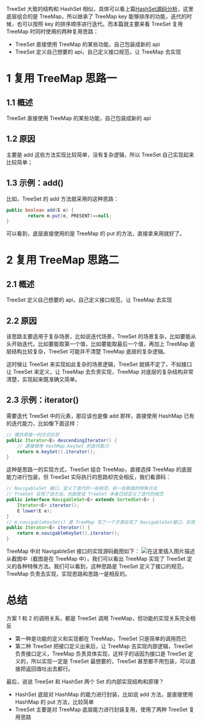 TreeSet 大致的结构和 HashSet 相似，具体可以看上篇[HashSet源码分析](https://blog.csdn.net/weixin_43935927/article/details/108519853)，这里底层组合的是 TreeMap，所以继承了 TreeMap key 能够排序的功能，迭代的时候，也可以按照 key 的排序顺序进行迭代。而本篇就主要来看 TreeSet 复用 TreeMap 时同时使用的两种复用思路：

- TreeSet 直接使用 TreeMap 的某些功能，自己包装成新的 api
- TreeSet 定义自己想要的 api，自己定义接口规范，让 TreeMap 去实现

# 1 复用 TreeMap 思路一

## 1.1 概述

TreeSet 直接使用 TreeMap 的某些功能，自己包装成新的 api

## 1.2 原因

主要是 add 这些方法实现比较简单，没有复杂逻辑，所以 TreeSet 自己实现起来比较简单；

## 1.3 示例：add()

比如，TreeSet 的 add 方法就采用的这种思路：
```java
public boolean add(E e) {
        return m.put(e, PRESENT)==null;
}
```

可以看到，底层直接使用的是 TreeMap 的 put 的方法，直接拿来用就好了。

# 2 复用 TreeMap 思路二

## 2.1 概述

TreeSet 定义自己想要的 api，自己定义接口规范，让 TreeMap 去实现

## 2.2 原因

该思路主要适用于复杂场景，比如说迭代场景，TreeSet 的场景复杂，比如要能从头开始迭代，比如要能取第一个值，比如要能取最后一个值，再加上 TreeMap 底层结构比较复杂，TreeSet 可能并不清楚 TreeMap 底层的复杂逻辑。

这时候让 TreeSet 来实现如此复杂的场景逻辑，TreeSet 就搞不定了，不如接口让 TreeSet 来定义，让 TreeMap 去负责实现，TreeMap 对底层的复杂结构非常清楚，实现起来既准确又简单。

## 2.3 示例：iterator()

需要迭代 TreeSet 中的元素，那应该也是像 add 那样，直接使用 HashMap 已有的迭代能力，比如像下面这样：
```java
// 模仿思路一的方式实现
public Iterator<E> descendingIterator() {
    // 直接使用 HashMap.keySet 的迭代能力
    return m.keySet().iterator();
}
```
这种是思路一的实现方式，TreeSet 组合 TreeMap，直接选择 TreeMap 的底层能力进行包装，但 TreeSet 实际执行的思路却完全相反，我们看源码：
```java
// NavigableSet 接口，定义了迭代的一些规范，和一些取值的特殊方法
// TreeSet 实现了该方法，也就是说 TreeSet 本身已经定义了迭代的规范
public interface NavigableSet<E> extends SortedSet<E> {
    Iterator<E> iterator();
    E lower(E e);
}  
// m.navigableKeySet() 是 TreeMap 写了一个子类实现了 NavigableSet接口，实现了 TreeSet 定义的迭代规范
public Iterator<E> iterator() {
    return m.navigableKeySet().iterator();
}
```

TreeMap 中对 NavigableSet 接口的实现源码截图如下：
![在这里插入图片描述](https://img-blog.csdnimg.cn/20200911002219100.png?x-oss-process=image/watermark,type_ZmFuZ3poZW5naGVpdGk,shadow_10,text_aHR0cHM6Ly9ibG9nLmNzZG4ubmV0L3dlaXhpbl80MzkzNTkyNw==,size_16,color_FFFFFF,t_70#pic_center)
从截图中（截图是在 TreeMap 中），我们可以看出 TreeMap 实现了 TreeSet 定义的各种特殊方法。我们可以看到，这种思路是 TreeSet 定义了接口的规范，TreeMap 负责去实现，实现思路和思路一是相反的。

# 总结

方案 1 和 2 的调用关系，都是 TreeSet 调用 TreeMap，但功能的实现关系完全相反

- 第一种是功能的定义和实现都在 TreeMap，TreeSet 只是简单的调用而已
- 第二种 TreeSet 把接口定义出来后，让 TreeMap 去实现内部逻辑，TreeSet 负责接口定义，TreeMap 负责具体实现，这样子的话因为接口是 TreeSet 定义的，所以实现一定是 TreeSet 最想要的，TreeSet 甚至都不用包装，可以直接把返回值吐出去都行。

最后，说说 TreeSet 和 HashSet 两个 Set 的内部实现结构和原理？

* HashSet 底层对 HashMap 的能力进行封装，比如说 add 方法，是直接使用 HashMap 的 put 方法，比较简单
* TreeSet 主要是对 TreeMap 底层能力进行封装复用，使用了两种 TreeSet 复用思路
